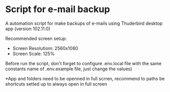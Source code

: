 # Script for e-mail backup

A automation script for make backups of e-mails using Thuderbird desktop app (version 102.11.0)

Recommended screen setup:

- Screen Resolutiom: 2560x1080
- Screen Scale: 125%

Before run the script, don't forget to configure .env.local file with the same constants name of .env.example file, just change the values)

\*App and folders need to be openned in full scrren, recommend to paths be shortcuts setted up to always open in full screen
